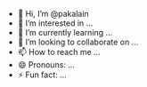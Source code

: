 - 👋 Hi, I’m @pakalain
- 👀 I’m interested in ...
- 🌱 I’m currently learning ...
- 💞️ I’m looking to collaborate on ...
- 📫 How to reach me ...
- 😄 Pronouns: ...
- ⚡ Fun fact: ...

<!---
pakalain/pakalain is a ✨ special ✨ repository because its `README.md` (this file) appears on your GitHub profile.
You can click the Preview link to take a look at your changes.
--->
